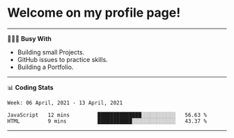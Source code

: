 # Welcome on my profile page!
<!-- print(("dralla"[::-1]+"s").capitalize()) -->

---
👨🏻‍💻 **Busy With**
* Building small Projects.
* GitHub issues to practice skills.
* Building a Portfolio.

---
📊 **Coding Stats**
<!--START_SECTION:waka-->
```text
Week: 06 April, 2021 - 13 April, 2021

JavaScript   12 mins         ██████████████░░░░░░░░░░░   56.63 % 
HTML         9 mins          ███████████░░░░░░░░░░░░░░   43.37 % 
```
<!--END_SECTION:waka-->

---
